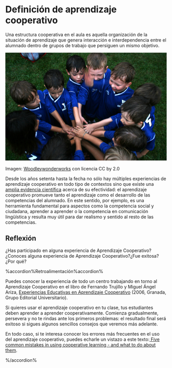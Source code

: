 
# Definición de aprendizaje cooperativo

Una estructura cooperativa en el aula es aquella organización de la situación de aprendizaje que genera interacción e interdependencia entre el alumnado dentro de grupos de trabajo que persiguen un mismo objetivo.

![](img/soccer.jpg)

Imagen: [Woodleywonderworks](http://www.flickr.com/photos/wwworks/1384952210/) con licencia CC by 2.0

Desde los años setenta hasta la fecha no sólo hay múltiples experiencias de aprendizaje cooperativo en todo tipo de contextos sino que existe una [amplia evidencia científica](http://dialnet.unirioja.es/servlet/articulo?codigo=1957874) acerca de su efectividad: el aprendizaje cooperativo promueve tanto el aprendizaje como el desarrollo de las competencias del alumnado. En este sentido, por ejemplo, es una herramienta fundamental para aspectos como la competencia social y ciudadana, aprender a aprender o la competencia en comunicación lingüística y resulta muy útil para dar realismo y sentido al resto de las competencias.

## Reflexión

¿Has participado en alguna experiencia de Aprendizaje Cooperativo?¿Conoces alguna experiencia de Aprendizaje Cooperativo?¿Fue exitosa?¿Por qué?

%accordion%Retroalimentación%accordion%

Puedes conocer la experiencia de todo un centro trabajando en torno al Aprendizaje Cooperativo en el libro de Fernando Trujillo y Miguel Ángel Ariza, [Experiencias Educativas en Aprendizaje Cooperativo](http://fernandotrujillo.es/wp-content/uploads/2010/05/AC_libro.pdf) (2006, Granada, Grupo Editorial Universitario).

Si quieres usar el aprendizaje cooperativo en tu clase, tus estudiantes deben aprender a aprender cooperativamente. Comienza gradualmente, persevera y no te rindas ante los primeros problemas: el resultado final será exitoso si sigues algunos sencillos consejos que veremos más adelante.

En todo caso, si te interesa conocer los errores más frecuentes en el uso del aprendizaje cooperativo, puedes echarle un vistazo a este texto:[ Five common mistakes in using cooperative learning - and what to do about them](https://web.archive.org/web/20120214212041/http://tlt.suny.edu/originaldocumentation/library/cm/mistakes.htm).

%/accordion%
